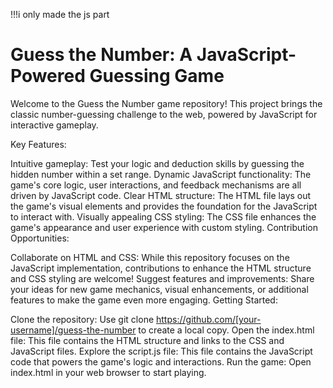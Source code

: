!!!i only made the js part 
# Guess the Number: A JavaScript-Powered Guessing Game

Welcome to the Guess the Number game repository! This project brings the classic number-guessing challenge to the web, powered by JavaScript for interactive gameplay.

Key Features:

Intuitive gameplay: Test your logic and deduction skills by guessing the hidden number within a set range.
Dynamic JavaScript functionality: The game's core logic, user interactions, and feedback mechanisms are all driven by JavaScript code.
Clear HTML structure: The HTML file lays out the game's visual elements and provides the foundation for the JavaScript to interact with.
Visually appealing CSS styling: The CSS file enhances the game's appearance and user experience with custom styling.
Contribution Opportunities:

Collaborate on HTML and CSS: While this repository focuses on the JavaScript implementation, contributions to enhance the HTML structure and CSS styling are welcome!
Suggest features and improvements: Share your ideas for new game mechanics, visual enhancements, or additional features to make the game even more engaging.
Getting Started:

Clone the repository: Use git clone https://github.com/[your-username]/guess-the-number to create a local copy.
Open the index.html file: This file contains the HTML structure and links to the CSS and JavaScript files.
Explore the script.js file: This file contains the JavaScript code that powers the game's logic and interactions.
Run the game: Open index.html in your web browser to start playing.
